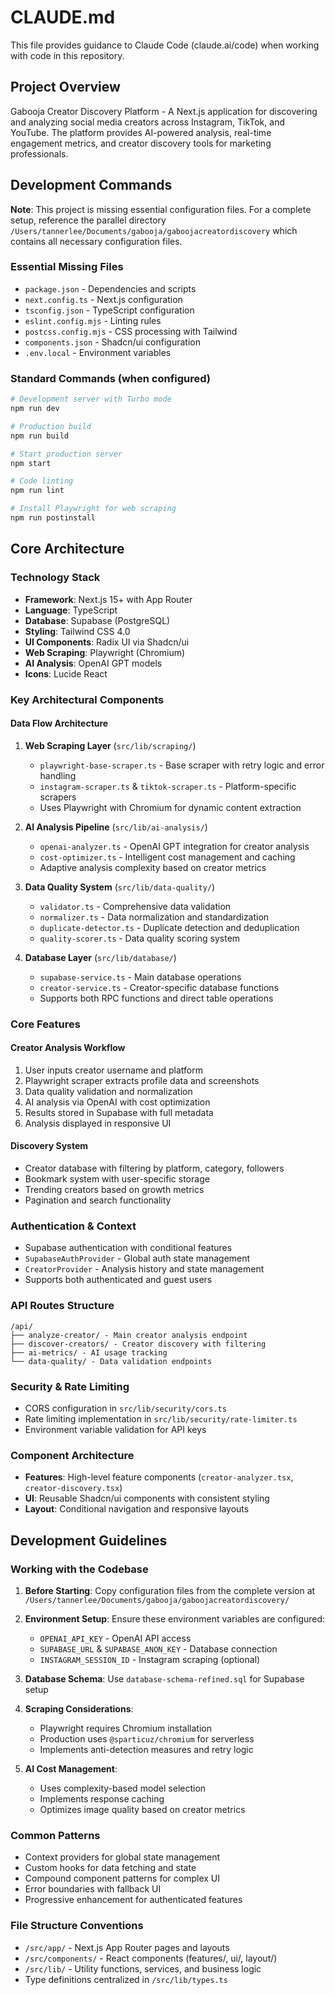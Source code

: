 # CLAUDE.md

This file provides guidance to Claude Code (claude.ai/code) when working with code in this repository.

## Project Overview

Gabooja Creator Discovery Platform - A Next.js application for discovering and analyzing social media creators across Instagram, TikTok, and YouTube. The platform provides AI-powered analysis, real-time engagement metrics, and creator discovery tools for marketing professionals.

## Development Commands

**Note**: This project is missing essential configuration files. For a complete setup, reference the parallel directory `/Users/tannerlee/Documents/gabooja/gaboojacreatordiscovery` which contains all necessary configuration files.

### Essential Missing Files
- `package.json` - Dependencies and scripts
- `next.config.ts` - Next.js configuration 
- `tsconfig.json` - TypeScript configuration
- `eslint.config.mjs` - Linting rules
- `postcss.config.mjs` - CSS processing with Tailwind
- `components.json` - Shadcn/ui configuration
- `.env.local` - Environment variables

### Standard Commands (when configured)
```bash
# Development server with Turbo mode
npm run dev

# Production build
npm run build

# Start production server
npm start

# Code linting
npm run lint

# Install Playwright for web scraping
npm run postinstall
```

## Core Architecture

### Technology Stack
- **Framework**: Next.js 15+ with App Router
- **Language**: TypeScript
- **Database**: Supabase (PostgreSQL)
- **Styling**: Tailwind CSS 4.0
- **UI Components**: Radix UI via Shadcn/ui
- **Web Scraping**: Playwright (Chromium)
- **AI Analysis**: OpenAI GPT models
- **Icons**: Lucide React

### Key Architectural Components

#### Data Flow Architecture
1. **Web Scraping Layer** (`src/lib/scraping/`)
   - `playwright-base-scraper.ts` - Base scraper with retry logic and error handling
   - `instagram-scraper.ts` & `tiktok-scraper.ts` - Platform-specific scrapers
   - Uses Playwright with Chromium for dynamic content extraction

2. **AI Analysis Pipeline** (`src/lib/ai-analysis/`)
   - `openai-analyzer.ts` - OpenAI GPT integration for creator analysis
   - `cost-optimizer.ts` - Intelligent cost management and caching
   - Adaptive analysis complexity based on creator metrics

3. **Data Quality System** (`src/lib/data-quality/`)
   - `validator.ts` - Comprehensive data validation
   - `normalizer.ts` - Data normalization and standardization
   - `duplicate-detector.ts` - Duplicate detection and deduplication
   - `quality-scorer.ts` - Data quality scoring system

4. **Database Layer** (`src/lib/database/`)
   - `supabase-service.ts` - Main database operations
   - `creator-service.ts` - Creator-specific database functions
   - Supports both RPC functions and direct table operations

### Core Features

#### Creator Analysis Workflow
1. User inputs creator username and platform
2. Playwright scraper extracts profile data and screenshots
3. Data quality validation and normalization
4. AI analysis via OpenAI with cost optimization
5. Results stored in Supabase with full metadata
6. Analysis displayed in responsive UI

#### Discovery System
- Creator database with filtering by platform, category, followers
- Bookmark system with user-specific storage
- Trending creators based on growth metrics
- Pagination and search functionality

### Authentication & Context
- Supabase authentication with conditional features
- `SupabaseAuthProvider` - Global auth state management  
- `CreatorProvider` - Analysis history and state management
- Supports both authenticated and guest users

### API Routes Structure
```
/api/
├── analyze-creator/ - Main creator analysis endpoint
├── discover-creators/ - Creator discovery with filtering
├── ai-metrics/ - AI usage tracking
└── data-quality/ - Data validation endpoints
```

### Security & Rate Limiting
- CORS configuration in `src/lib/security/cors.ts`
- Rate limiting implementation in `src/lib/security/rate-limiter.ts`
- Environment variable validation for API keys

### Component Architecture
- **Features**: High-level feature components (`creator-analyzer.tsx`, `creator-discovery.tsx`)
- **UI**: Reusable Shadcn/ui components with consistent styling
- **Layout**: Conditional navigation and responsive layouts

## Development Guidelines

### Working with the Codebase

1. **Before Starting**: Copy configuration files from the complete version at `/Users/tannerlee/Documents/gabooja/gaboojacreatordiscovery/`

2. **Environment Setup**: Ensure these environment variables are configured:
   - `OPENAI_API_KEY` - OpenAI API access
   - `SUPABASE_URL` & `SUPABASE_ANON_KEY` - Database connection
   - `INSTAGRAM_SESSION_ID` - Instagram scraping (optional)

3. **Database Schema**: Use `database-schema-refined.sql` for Supabase setup

4. **Scraping Considerations**: 
   - Playwright requires Chromium installation
   - Production uses `@sparticuz/chromium` for serverless
   - Implements anti-detection measures and retry logic

5. **AI Cost Management**:
   - Uses complexity-based model selection
   - Implements response caching
   - Optimizes image quality based on creator metrics

### Common Patterns

- Context providers for global state management
- Custom hooks for data fetching and state
- Compound component patterns for complex UI
- Error boundaries with fallback UI
- Progressive enhancement for authenticated features

### File Structure Conventions
- `/src/app/` - Next.js App Router pages and layouts
- `/src/components/` - React components (features/, ui/, layout/)
- `/src/lib/` - Utility functions, services, and business logic
- Type definitions centralized in `/src/lib/types.ts`